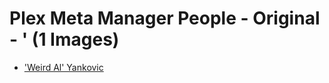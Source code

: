 # Plex Meta Manager People - Original - ' (1 Images)

* ['Weird Al' Yankovic](https://raw.githubusercontent.com/meisnate12/Plex-Meta-Manager-People/master/'/Images/%27Weird%20Al%27%20Yankovic.jpg)